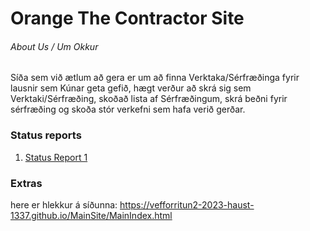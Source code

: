 # Orange The Contractor Site

###### About Us / Um Okkur
Síða sem við ætlum að gera er um að finna Verktaka/Sérfræðinga fyrir lausnir sem Kúnar geta gefið, hægt verður að skrá sig sem Verktaki/Sérfræðing, skoðað lista af Sérfræðingum, skrá beðni fyrir sérfræðing og skoða stór verkefni sem hafa verið gerðar.

### Status reports
1. [Status Report 1](https://github.com/Vefforritun2-2023-Haust-1337/MainSite/blob/main/StatusReport1.md)


### Extras
here er hlekkur á síðunna:
https://vefforritun2-2023-haust-1337.github.io/MainSite/MainIndex.html
